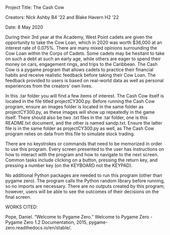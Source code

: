 Project Title: The Cash Cow

Creators: Nick Ashby B4 '22 and Blake Havern H2 '22

Date: 8 May 2020

During their 3rd year at the Academy, West Point cadets are given the opportunity to take the Cow Loan, which in 2020 was worth $36,000 at an interest rate of 0.075%. There are many mixed opinions surrounding the Cow Loan within the 
Corps of Cadets. Some cadets may be hesitant to take on such a debt at such an early age, while others are eager to spend their money on cars, engagement rings, and trips to the Caribbean.  The Cash Cow is a pygame program that allows
 cadets to practice their financial habits and receive realistic feedback before taking their Cow Loan. The feedback provided to users is based on real-world data as well as personal experiences from the creators’ own lives. 

In this .tar folder you will find a few items of interest. The Cash Cow itself is located in the file titled projectCY300.py. Before running the Cash Cow program, ensure an images folder is located in the same folder as projectCY300.py, 
as these images will show up repeatedly in the game itself. There should also be two .txt files in the .tar folder, one is this README.txt document, and the other is named sandp.txt. Ensure the latter file is in the same folder as 
projectCY300.py as well, as The Cash Cow program relies on data from this file to simulate stock trading. 

There are no keystrokes or commands that need to be memorized in order to use this program. Every screen presented to the user has instructions on how to interact with the program and how to navigate to the next screen. Common tasks 
include clicking on a button, pressing the return key, and pressing a number key (on the KEYBOARD not the KEYPAD). 

No additional Python packages are needed to run this program (other than pygame zero).  The program calls the Python random library before running, so no imports are necessary. There are no outputs created by this program; however, 
users will be able to see the outcomes of their decisions on the final screen.


WORKS CITED:

Pope, Daniel. “Welcome to Pygame Zero.” Welcome to Pygame Zero - Pygame Zero 1.2 Documentation, 2015, pygame-zero.readthedocs.io/en/stable/.
